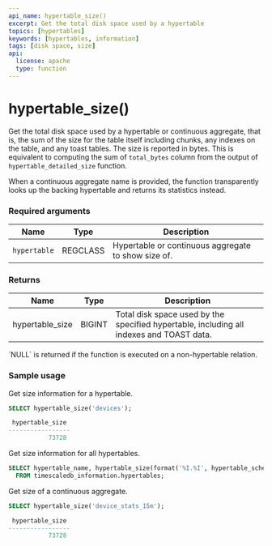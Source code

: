 ```yaml
---
api_name: hypertable_size()
excerpt: Get the total disk space used by a hypertable
topics: [hypertables]
keywords: [hypertables, information]
tags: [disk space, size]
api:
  license: apache
  type: function
---
```


# hypertable_size()  

Get the total disk space used by a hypertable or continuous aggregate,
that is, the sum of the size for the table itself including chunks,
any indexes on the table, and any toast tables. The size is reported
in bytes. This is equivalent to computing the sum of `total_bytes`
column from the output of `hypertable_detailed_size` function.

<Highlight type="tip">
When a continuous aggregate name is provided, the function
transparently looks up the backing hypertable and returns its statistics
instead.

</Highlight>

### Required arguments

|Name|Type|Description|
|---|---|---|
| `hypertable` | REGCLASS | Hypertable or continuous aggregate to show size of. |

### Returns

|Name|Type|Description|
|---|---|---|
|hypertable_size| BIGINT | Total disk space used by the specified hypertable, including all indexes and TOAST data. |

<Highlight type="tip">
`NULL` is returned if the function is executed on a non-hypertable relation.
</Highlight>

### Sample usage

Get size information for a hypertable.

```sql
SELECT hypertable_size('devices');

 hypertable_size
-----------------
           73728
```

Get size information for all hypertables.

```sql
SELECT hypertable_name, hypertable_size(format('%I.%I', hypertable_schema, hypertable_name)::regclass)
  FROM timescaledb_information.hypertables;
```

Get size of a continuous aggregate.

```sql
SELECT hypertable_size('device_stats_15m');

 hypertable_size
-----------------
           73728
```
